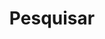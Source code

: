 ---
title: "Pesquisar"
slug: "search"
layout: "search"
outputs:
    - html
    - json
menu:
    main:
        weight: 3
        params: 
            icon: search
---